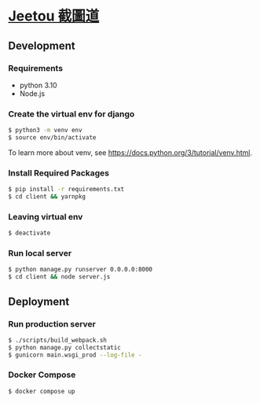 # [Jeetou 截圖道](https://jeetou.com)

## Development

### Requirements
* python 3.10
* Node.js

### Create the virtual env for django

```bash
$ python3 -m venv env
$ source env/bin/activate
```

To learn more about venv, see https://docs.python.org/3/tutorial/venv.html.

### Install Required Packages

```bash
$ pip install -r requirements.txt
$ cd client && yarnpkg
```

### Leaving virtual env
```bash
$ deactivate
```

### Run local server
```bash
$ python manage.py runserver 0.0.0.0:8000
$ cd client && node server.js
```

## Deployment

### Run production server
```bash
$ ./scripts/build_webpack.sh
$ python manage.py collectstatic
$ gunicorn main.wsgi_prod --log-file -
```

### Docker Compose
```bash
$ docker compose up
```
